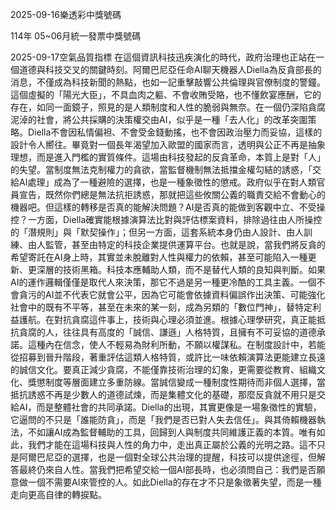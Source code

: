 
2025-09-16樂透彩中獎號碼

                                
114年 05~06月統一發票中獎號碼
                             
2025-09-17空氣品質指標
                              在這個資訊科技迅疾演化的時代，政府治理也正站在一個道德與科技交叉的關鍵時刻。阿爾巴尼亞任命AI聊天機器人Diella為反貪部長的消息，不僅成為科技新聞的熱點，也如一記重擊敲響公共倫理與官僚制度的警鐘。這個虛擬的「陽光大臣」，不具血肉之軀、不會收賄受賂，也不懂飲宴應酬，它的存在，如同一面鏡子，照見的是人類制度和人性的脆弱與無奈。在一個仍深陷貪腐泥淖的社會，將公共採購的決策權交由AI，似乎是一種「去人化」的改革突圍策略。Diella不會因私情偏袒、不會受金錢動搖，也不會因政治壓力而妥協，這樣的設計令人嚮往。畢竟對一個長年渴望加入歐盟的國家而言，透明與公正不再是抽象理想，而是進入門檻的實質條件。這場由科技發起的反貪革命，本質上是對「人」的失望。當制度無法克制權力的貪欲，當監督機制無法抵擋金權勾結的誘惑，「交給AI處理」成為了一種避險的選擇，也是一種象徵性的懲戒。政府似乎在對人類官員宣告，既然你們總是無法抗拒誘惑，那就把這些攸關公義的職責交給不會動心的機器吧。但這樣的轉移是否真的能解決問題？AI是否真的能做到客觀中立、不受操控？一方面，Diella確實能根據演算法比對與評估標案資料，排除過往由人所操控的「潛規則」與「默契操作」；但另一方面，這套系統本身仍由人設計、由人訓練、由人監管，甚至由特定的科技企業提供運算平台。也就是說，當我們將反貪的希望寄託在AI身上時，其實並未脫離對人性與權力的依賴，甚至可能陷入一種更新、更深層的技術黑箱。科技本應輔助人類，而不是替代人類的良知與判斷。如果AI的運作邏輯僅僅是取代人來決策，那它不過是另一種更冷酷的工具主義。一個不會貪污的AI並不代表它就會公平，因為它可能會依據資料偏誤作出決策、可能強化社會中的既有不平等，甚至在未來的某一刻，成為另類的「數位門神」，替特定利益護航。在對抗貪腐這件事上，技術與心理必須並進。根據心理學研究，真正能抵抗貪腐的人，往往具有高度的「誠信、謙遜」人格特質，且擁有不可妥協的道德承諾。這種內在信念，使人不輕易為財利所動，不願以權謀私。在制度設計中，若能從招募到晉升階段，著重評估這類人格特質，或許比一味依賴演算法更能建立長遠的誠信文化。要真正減少貪腐，不能僅靠技術治理的幻象，更需要從教育、組織文化、獎懲制度等層面建立多重防線。當誠信變成一種制度性期待而非個人選擇，當抵抗誘惑不再是少數人的道德試煉，而是集體文化的基礎，那麼反貪就不用只是交給AI，而是整體社會的共同承諾。Diella的出現，其實更像是一場象徵性的實驗，它逼問的不只是「誰能防貪」，而是「我們是否已對人失去信任」。與其倚賴機器執法，不如讓AI成為監督輔助的工具，回歸到人與制度共同維護正義的本質。唯有如此，我們才能在這場科技與人性的角力中，走出真正屬於公義的光明之路。這不只是阿爾巴尼亞的選擇，也是一個對全球公共治理的提醒，科技可以提供途徑，但解答最終仍來自人性。當我們把希望交給一個AI部長時，也必須問自己：我們是否願意做一個不需要AI來管控的人。如此Diella的存在才不只是象徵著失望，而是一種走向更高自律的轉捩點。